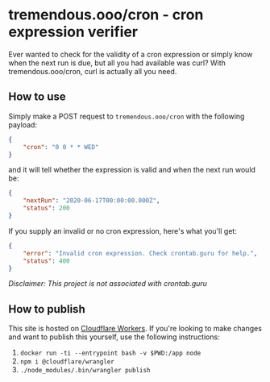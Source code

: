 tremendous.ooo/cron - cron expression verifier
===

Ever wanted to check for the validity of a cron expression or simply know when the next run is due, but all you had available was curl? With tremendous.ooo/cron, curl is actually all you need.

## How to use
Simply make a POST request to `tremendous.ooo/cron` with the following payload:
```json
{
    "cron": "0 0 * * WED"
}
```

and it will tell whether the expression is valid and when the next run would be:

```json
{
    "nextRun": "2020-06-17T00:00:00.000Z",
    "status": 200
}
```

If you supply an invalid or no cron expression, here's what you'll get:
```json
{
    "error": "Invalid cron expression. Check crontab.guru for help.",
    "status": 400
}
```

_Disclaimer: This project is not associated with crontab.guru_

## How to publish

This site is hosted on [Cloudflare Workers](https://workers.cloudflare.com/). If you're looking to make changes and want to publish this yourself, use the following instructions:

1. `docker run -ti --entrypoint bash -v $PWD:/app node`
2. `npm i @cloudflare/wrangler`
3. `./node_modules/.bin/wrangler publish`